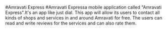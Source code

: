 #Amravati Express
#Amravati Expressa mobile application called "Amravati Express".It's an app like just dial. This app will allow its users to contact all kinds of shops and services in and around Amravati for free.
The users can read and write reviews for the services and can also rate them.
